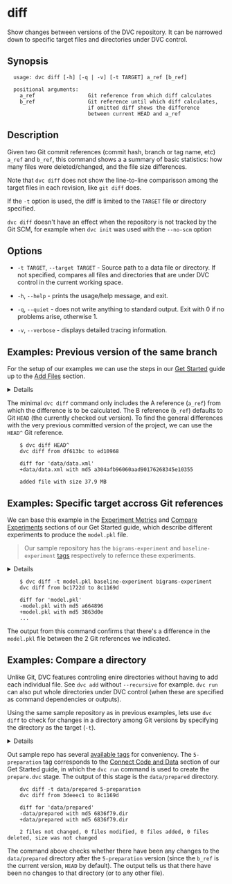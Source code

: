 # diff

Show changes between versions of the DVC repository. It can be narrowed down to
specific target files and directories under DVC control.

## Synopsis

```usage
  usage: dvc diff [-h] [-q | -v] [-t TARGET] a_ref [b_ref]

  positional arguments:
    a_ref                 Git reference from which diff calculates
    b_ref                 Git reference until which diff calculates,
                          if omitted diff shows the difference
                          between current HEAD and a_ref
```

## Description

Given two Git commit references (commit hash, branch or tag name, etc) `a_ref`
and `b_ref`, this command shows a a summary of basic statistics: how many files
were deleted/changed, and the file size differences.

Note that `dvc diff` does not show the line-to-line comparisson among the target
files in each revision, like `git diff` does.

If the `-t` option is used, the diff is limited to the `TARGET` file or
directory specified.

`dvc diff` doesn't have an effect when the repository is not tracked by the Git
SCM, for example when `dvc init` was used with the `--no-scm` option

## Options

* `-t TARGET`, `--target TARGET` - Source path to a data file or directory. If
  not specified, compares all files and directories that are under DVC control
  in the current working space.

* `-h`, `--help` - prints the usage/help message, and exit.

* `-q`, `--quiet` - does not write anything to standard output. Exit with 0 if
  no problems arise, otherwise 1.

* `-v`, `--verbose` - displays detailed tracing information.

## Examples: Previous version of the same branch

For the setup of our examples we can use the steps in our [Get
Started](/doc/get-started) guide up to the [Add
Files](/doc/get-started/add-files) section.

<details>

### Click and expand to setup example

Start by cloning our sample repo if you don't already have it. Then move into
the repo and checkout the
[version](https://github.com/iterative/example-get-started/releases/tag/3-add-file)
corresponding to the add-files section mentioned above

```dvc
    $ git clone https://github.com/iterative/example-get-started
    Cloning into 'example-get-started'...

    $ cd example-get-started
    $ git checkout 3-add-file
    Note: checking out '3-add-file'...

    $ dvc pull
    Preparing to download data from 'https://remote.dvc.org/get-started'
    ...
```

Now let's create a virtual environment with `virtualenv` and install the
requirements.

```dvc
    $ virtualenv -p python3 .env
    $ source .env/bin/activate
    $ pip install -r requirements.txt
```

</details>

The minimal `dvc diff` command only includes the A reference (`a_ref`) from
which the difference is to be calculated. The B reference (`b_ref`) defaults to
Git `HEAD` (the currently checked out version). To find the general differences
with the very previous committed version of the project, we can use the `HEAD^`
Git reference.

```dvc
    $ dvc diff HEAD^
    dvc diff from df613bc to ed10968

    diff for 'data/data.xml'
    +data/data.xml with md5 a304afb96060aad90176268345e10355

    added file with size 37.9 MB
```

## Examples: Specific target accross Git references

We can base this example in the [Experiment Metrics](/doc/get-started/metrics)
and [Compare Experiments](/doc/get-started/compare-experiments) sections of our
Get Started guide, which describe different experiments to produce the
`model.pkl` file.
> Our sample repository has the `bigrams-experiment` and `baseline-experiment`
[tags](https://github.com/iterative/example-get-started/tags) respectively to
refernce these experiments.

<details>

### Click and expand to setup example

Having followed the previous example's setup, move into the
**example-get-started** directory. Then make sure that you have the latest code
and data with the following commands.

```dvc
    $ git checkout master
    $ dvc fetch -aT
```

The `-aT` flag passed to `dvc fetch` makes sure we have all the data files
related to all existing tags in the repo. You take a look at the [available
tags](https://github.com/iterative/example-get-started/tags) of our sample repo.

</details>

```dvc
    $ dvc diff -t model.pkl baseline-experiment bigrams-experiment
    dvc diff from bc1722d to 8c1169d

    diff for 'model.pkl'
    -model.pkl with md5 a664896
    +model.pkl with md5 3863d0e
    ...
````

The output from this command confirms that there's a difference in the
`model.pkl` file between the 2 Git references we indicated.

## Examples: Compare a directory

Unlike Git, DVC features controling enire directories without having to add each
individual file. See `dvc add` without `--recursive` for example. `dvc run` can
also put whole directories under DVC control (when these are specified as
command dependencies or outputs).

Using the same sample repository as in previous examples, lets use `dvc diff` to
check for changes in a directory among Git versions by specifying the directory
as the target (`-t`).

<details>

### Click and expand to setup example

Same as the previous example setup: Having a terminal open in the
**example-get-started** directory, make sure that you have the latest code and
data with the following commands.

```dvc
    $ git checkout master
    $ dvc fetch -aT
```

</details>

Out sample repo has several [available
tags](https://github.com/iterative/example-get-started/tags) for conveniency.
The `5-preparation` tag corresponds to the [Connect Code and
Data](https://dvc.org/doc/get-started/connect-code-and-data) section of our Get
Started guide, in which the `dvc run` command is used to create the
`prepare.dvc` stage. The output of this stage is the `data/prepared` directory.

```dvc
    dvc diff -t data/prepared 5-preparation 
    dvc diff from 3deeec1 to 8c1169d

    diff for 'data/prepared'
    -data/prepared with md5 6836f79.dir
    +data/prepared with md5 6836f79.dir

    2 files not changed, 0 files modified, 0 files added, 0 files deleted, size was not changed
```

The command above checks whether there have been any changes to the
`data/prepared` directory after the `5-preparation` version (since the `b_ref`
is the current version, `HEAD` by default). The output tells us that there have
been no changes to that directory (or to any other file).
